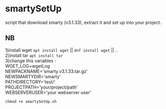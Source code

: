 # smartySetUp
script that download smarty (v3.1.33), extract it and set up into your project.

## NB
1)install wget `apt install wget` || `dnf install wget` || ..   
2)install tar `apt install tar`  
3)change this variables :  
WGET_LOG=wgetLog  
NEWPACKNAME='smarty.v3.1.33.tar.gz'  
NEWSMARTYDIR='smarty'  
PATHDIRECTORY='test/'  
PROJECTPATH='your/project/path'  
WEBSERVERUSER='your webserver user'  


`chmod +x smartySetUp.sh`

